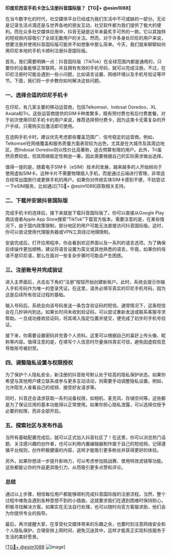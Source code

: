 **印度尼西亚手机卡怎么注册抖音国际版？【TG💪+ @esim1088】**

在当今数字化的时代，社交媒体平台已经成为我们生活中不可或缺的一部分。无论是记录生活点滴还是与世界各地的朋友互动，社交软件都为我们提供了极大的便利。而在众多社交媒体应用中，抖音无疑是近年来最炙手可热的一款。它以其独特的短视频内容吸引了全球无数用户的关注。然而，对于许多身处印尼的用户来说，想要注册并使用抖音国际版可能并不如想象中那么简单。今天，我们就来聊聊如何用印尼本地的手机卡顺利注册抖音国际版。

首先，我们需要明确一点：抖音国际版（TikTok）在全球范围内都是通用的，只要你的设备能够正常联网，并且拥有有效的手机号码，就可以完成注册。不过，在印尼注册时可能会遇到一些小问题，比如语言设置、网络环境以及手机号验证等环节。下面，我们将一步步教你如何解决这些问题。

### 一、选择合适的印尼手机卡

在印尼，有几家主要的移动运营商，包括Telkomsel、Indosat Ooredoo、XL Axiata和Tri。这些运营商提供的SIM卡种类繁多，既有预付费也有后付费套餐。对于初次使用印尼手机卡的用户来说，推荐选择预付费卡，因为这类卡无需复杂的开户手续，只需购买后激活即可使用。

在选购手机卡时，建议优先考虑那些覆盖范围广、信号稳定的运营商。例如，Telkomsel在网络覆盖和服务质量方面表现较为出色，尤其是在大城市及其周边地区。而Indosat Ooredoo则以性价比高著称，适合预算有限的用户。此外，Tri虽然资费较低，但其网络稳定性稍逊一筹，因此需要根据自己的实际需求做出选择。

值得一提的是，随着电子SIM卡（eSIM）技术的发展，越来越多的人开始倾向于使用虚拟SIM卡。这种卡片不需要物理插入手机，而是通过云端进行管理，非常适合经常出国旅行或更换手机的用户。如果你对传统实体SIM卡感到不便，不妨尝试一下eSIM服务，比如通过[TG💪+ @esim1088]获取相关支持。

### 二、下载并安装抖音国际版

完成手机卡的选择后，接下来就是下载抖音国际版了。你可以直接从Google Play商店或者Apple App Store搜索“TikTok”下载官方版本。需要注意的是，在某些情况下，由于国内政策限制，部分地区的用户可能无法直接访问抖音国际版。这时，你可以尝试使用代理服务器或VPN工具绕过地理限制。

安装完成后，打开应用程序，你会看到欢迎界面以及一系列的语言选项。为了确保后续操作更加顺畅，建议将语言设置为英文或其他熟悉的语言。毕竟，如果你的母语不是印尼语，那么在面对一些复杂步骤时可能会产生困惑。

### 三、注册账号并完成验证

进入主界面后，点击右下角的“注册”按钮开始创建新账户。此时，系统会提示你输入手机号码作为唯一的登录凭证。在这里，请务必填写真实的印尼手机号码，因为这是后续所有验证过程的基础。

输入号码后，系统会向该号码发送一条包含验证码的短信。通常情况下，这条短信会在几秒钟内到达。如果长时间未收到验证码，可以尝试重新发送或联系客服寻求帮助。一旦成功接收验证码，将其填入指定位置并提交，便完成了初步的手机号验证。

接下来，你需要设置密码并完善个人资料。这里可以根据自己的喜好上传头像、昵称等内容。值得注意的是，在填写个人信息时尽量保持真实可信，避免因虚假信息导致账号被封禁。

### 四、调整隐私设置与权限授权

为了保护个人隐私安全，新注册的抖音账号默认处于较高的隐私保护状态。如果你希望与其他用户建立联系或参与更多互动活动，则需要手动调整隐私设置。例如，允许陌生人查看自己的视频、接受好友请求等。

同时，抖音还会请求获取一系列设备权限，如相机、麦克风、存储空间等。这些都是为了保证应用的基本功能得以正常使用。如果你担心隐私泄露，可以选择仅授予必要的权限，而非全部开启。

### 五、探索社区与发布作品

当所有基础配置完成后，就可以正式加入抖音社区了！在这里，你可以浏览热门话题、关注感兴趣的创作者，也可以利用内置编辑器制作属于自己的短视频。记得遵循平台规则，创作积极健康的内容，这样才能吸引更多粉丝并获得更好的体验。

另外，如果你想进一步提升影响力，可以考虑参加挑战赛、使用特效滤镜等功能。这些都能让你的作品更具吸引力，从而吸引更多点赞和评论。

### 总结

通过以上步骤，相信每位用户都能够顺利完成抖音国际版的注册流程。当然，整个过程中难免会遇到各种意想不到的小插曲，这就要求我们在遇到困难时保持耐心，积极寻找解决方案。如果实在无法自行处理，也可以随时向官方客服求助，他们会为你提供专业的指导。

最后，再次提醒大家，在享受社交媒体带来的乐趣之余，也要时刻注意网络安全和个人隐私保护。合理安排上网时间，避免沉迷其中，这样才能真正实现科技服务于生活的美好愿景。

[[TG💪+ @esim1088](https://t.me/s/esim1088) ![Image](https://i.postimg.cc/4NQfJmqS/Snipaste-2025-05-13-00-14-12.png)]